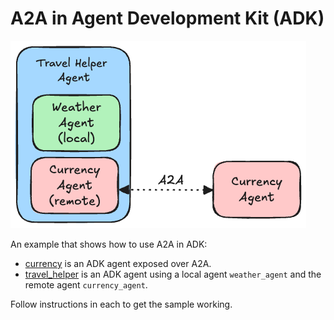 # A2A in Agent Development Kit (ADK)

![Travel Helper Agent](../images/travel-helper-agent.png)

An example that shows how to use A2A in ADK:

* [currency](./currency/) is an ADK agent exposed over A2A.
* [travel_helper](./travel_helper/) is an ADK agent using a local agent `weather_agent` and the remote agent `currency_agent`.

Follow instructions in each to get the sample working.

